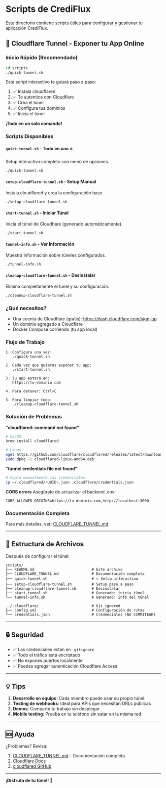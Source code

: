 # Scripts de CrediFlux

Este directorio contiene scripts útiles para configurar y gestionar tu aplicación CrediFlux.

## 🚀 Cloudflare Tunnel - Exponer tu App Online

### Inicio Rápido (Recomendado)

```bash
cd scripts
./quick-tunnel.sh
```

Este script interactivo te guiará paso a paso:
1. ✅ Instala cloudflared
2. ✅ Te autentica con Cloudflare
3. ✅ Crea el túnel
4. ✅ Configura tus dominios
5. ✅ Inicia el túnel

**¡Todo en un solo comando!**

### Scripts Disponibles

#### `quick-tunnel.sh` - Todo en uno ⭐
Setup interactivo completo con menú de opciones.
```bash
./quick-tunnel.sh
```

#### `setup-cloudflare-tunnel.sh` - Setup Manual
Instala cloudflared y crea la configuración base.
```bash
./setup-cloudflare-tunnel.sh
```

#### `start-tunnel.sh` - Iniciar Túnel
Inicia el túnel de Cloudflare (generado automáticamente).
```bash
./start-tunnel.sh
```

#### `tunnel-info.sh` - Ver Información
Muestra información sobre túneles configurados.
```bash
./tunnel-info.sh
```

#### `cleanup-cloudflare-tunnel.sh` - Desinstalar
Elimina completamente el túnel y su configuración.
```bash
./cleanup-cloudflare-tunnel.sh
```

### ¿Qué necesitas?

- Una cuenta de Cloudflare (gratis): https://dash.cloudflare.com/sign-up
- Un dominio agregado a Cloudflare
- Docker Compose corriendo (tu app local)

### Flujo de Trabajo

```
1. Configura una vez:
   ./quick-tunnel.sh

2. Cada vez que quieras exponer tu app:
   ./start-tunnel.sh

3. Tu app estará en:
   https://tu-dominio.com

4. Para detener: Ctrl+C

5. Para limpiar todo:
   ./cleanup-cloudflare-tunnel.sh
```

### Solución de Problemas

**"cloudflared: command not found"**
```bash
# macOS
brew install cloudflared

# Linux
wget https://github.com/cloudflare/cloudflared/releases/latest/download/cloudflared-linux-amd64.deb
sudo dpkg -i cloudflared-linux-amd64.deb
```

**"tunnel credentials file not found"**
```bash
# Copia manualmente las credenciales
cp ~/.cloudflared/<UUID>.json .cloudflare/credentials.json
```

**CORS errors**
Asegúrate de actualizar el backend .env:
```env
CORS_ALLOWED_ORIGINS=https://tu-dominio.com,http://localhost:3000
```

### Documentación Completa

Para más detalles, ver: [CLOUDFLARE_TUNNEL.md](CLOUDFLARE_TUNNEL.md)

---

## 📁 Estructura de Archivos

Después de configurar el túnel:

```
scripts/
├── README.md                          # Este archivo
├── CLOUDFLARE_TUNNEL.md               # Documentación completa
├── quick-tunnel.sh                    # ⭐ Setup interactivo
├── setup-cloudflare-tunnel.sh         # Setup paso a paso
├── cleanup-cloudflare-tunnel.sh       # Desinstalar
├── start-tunnel.sh                    # Generado: inicia túnel
└── tunnel-info.sh                     # Generado: info del túnel

../.cloudflare/                        # Git ignored
├── config.yml                         # Configuración de rutas
└── credentials.json                   # Credenciales (NO COMMITEAR)
```

---

## 🔒 Seguridad

- ✅ Las credenciales están en `.gitignore`
- ✅ Todo el tráfico está encriptado
- ✅ No expones puertos localmente
- ✅ Puedes agregar autenticación Cloudflare Access

---

## 💡 Tips

1. **Desarrollo en equipo**: Cada miembro puede usar su propio túnel
2. **Testing de webhooks**: Ideal para APIs que necesitan URLs públicas
3. **Demos**: Comparte tu trabajo sin desplegar
4. **Mobile testing**: Prueba en tu teléfono sin estar en la misma red

---

## 🆘 Ayuda

¿Problemas? Revisa:
1. [CLOUDFLARE_TUNNEL.md](CLOUDFLARE_TUNNEL.md) - Documentación completa
2. [Cloudflare Docs](https://developers.cloudflare.com/cloudflare-one/connections/connect-apps/)
3. [cloudflared GitHub](https://github.com/cloudflare/cloudflared)

---

**¡Disfruta de tu túnel!** 🎉
